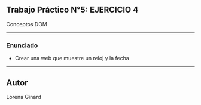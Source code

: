 ## Trabajo Práctico N°5: EJERCICIO 4

Conceptos DOM
***

### Enunciado
- Crear una web que muestre un reloj y la fecha

***


## Autor
Lorena Ginard